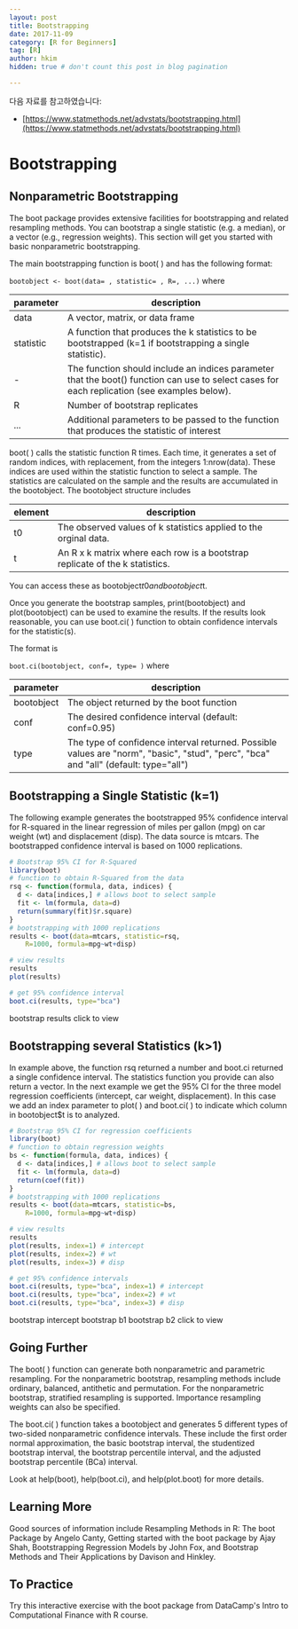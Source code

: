 ```yaml
---
layout: post  
title: Bootstrapping
date: 2017-11-09  
category: [R for Beginners]  
tag: [R]  
author: hkim  
hidden: true # don't count this post in blog pagination  

---
```


다음 자료를 참고하였습니다:  
- [https://www.statmethods.net/advstats/bootstrapping.html](https://www.statmethods.net/advstats/bootstrapping.html)

# Bootstrapping

## Nonparametric Bootstrapping

The boot package provides extensive facilities for bootstrapping and related resampling methods. You can bootstrap a single statistic (e.g. a median), or a vector (e.g., regression weights). This section will get you started with basic nonparametric bootstrapping.

The main bootstrapping function is boot( ) and has the following format:

`bootobject <- boot(data= , statistic= , R=, ...)` where

parameter | description
----------|---------------------
data      | A vector, matrix, or data frame
statistic | A function that produces the k statistics to be bootstrapped (k=1 if bootstrapping a single statistic).
-         | The function should include an indices parameter that the boot() function can use to select cases for each replication (see examples below).
R         | Number of bootstrap replicates
...       | Additional parameters to be passed to the function that produces the statistic of interest

boot( ) calls the statistic function R times. Each time, it generates a set of random indices, with replacement, from the integers 1:nrow(data). These indices are used within the statistic function to select a sample. The statistics are calculated on the sample and the results are accumulated in the bootobject. The bootobject structure includes

element | description
--------|---------------
t0      | The observed values of k statistics applied to the orginal data.
t       | An R x k matrix where each row is a bootstrap replicate of the k statistics.

You can access these as bootobject$t0 and bootobject$t.

Once you generate the bootstrap samples, print(bootobject) and plot(bootobject) can be used to examine the results. If the results look reasonable, you can use boot.ci( ) function to obtain confidence intervals for the statistic(s).

The format is

`boot.ci(bootobject, conf=, type= )` where

parameter  | description
-----------|---------------
bootobject | The object returned by the boot function
conf       | The desired confidence interval (default: conf=0.95)
type       | The type of confidence interval returned. Possible values are "norm", "basic", "stud", "perc", "bca" and "all" (default: type="all")


## Bootstrapping a Single Statistic (k=1)

The following example generates the bootstrapped 95% confidence interval for R-squared in the linear regression of miles per gallon (mpg) on car weight (wt) and displacement (disp). The data source is mtcars. The bootstrapped confidence interval is based on 1000 replications.

```r
# Bootstrap 95% CI for R-Squared
library(boot)
# function to obtain R-Squared from the data
rsq <- function(formula, data, indices) {
  d <- data[indices,] # allows boot to select sample
  fit <- lm(formula, data=d)
  return(summary(fit)$r.square)
}
# bootstrapping with 1000 replications
results <- boot(data=mtcars, statistic=rsq,
  	R=1000, formula=mpg~wt+disp)

# view results
results
plot(results)

# get 95% confidence interval
boot.ci(results, type="bca")
```

bootstrap results click to view


## Bootstrapping several Statistics (k>1)

In example above, the function rsq returned a number and boot.ci returned a single confidence interval. The statistics function you provide can also return a vector. In the next example we get the 95% CI for the three model regression coefficients (intercept, car weight, displacement). In this case we add an index parameter to plot( ) and boot.ci( ) to indicate which column in bootobject$t is to analyzed.

```r
# Bootstrap 95% CI for regression coefficients
library(boot)
# function to obtain regression weights
bs <- function(formula, data, indices) {
  d <- data[indices,] # allows boot to select sample
  fit <- lm(formula, data=d)
  return(coef(fit))
}
# bootstrapping with 1000 replications
results <- boot(data=mtcars, statistic=bs,
  	R=1000, formula=mpg~wt+disp)

# view results
results
plot(results, index=1) # intercept
plot(results, index=2) # wt
plot(results, index=3) # disp

# get 95% confidence intervals
boot.ci(results, type="bca", index=1) # intercept
boot.ci(results, type="bca", index=2) # wt
boot.ci(results, type="bca", index=3) # disp
```

bootstrap intercept bootstrap b1 bootstrap b2 click to view


## Going Further

The boot( ) function can generate both nonparametric and parametric resampling. For the nonparametric bootstrap, resampling methods include ordinary, balanced, antithetic and permutation. For the nonparametric bootstrap, stratified resampling is supported. Importance resampling weights can also be specified.

The boot.ci( ) function takes a bootobject and generates 5 different types of two-sided nonparametric confidence intervals. These include the first order normal approximation, the basic bootstrap interval, the studentized bootstrap interval, the bootstrap percentile interval, and the adjusted bootstrap percentile (BCa) interval.

Look at help(boot), help(boot.ci), and help(plot.boot) for more details.


## Learning More

Good sources of information include Resampling Methods in R: The boot Package by Angelo Canty, Getting started with the boot package by Ajay Shah, Bootstrapping Regression Models by John Fox, and Bootstrap Methods and Their Applications by Davison and Hinkley.


## To Practice

Try this interactive exercise with the boot package from DataCamp's Intro to Computational Finance with R course.
